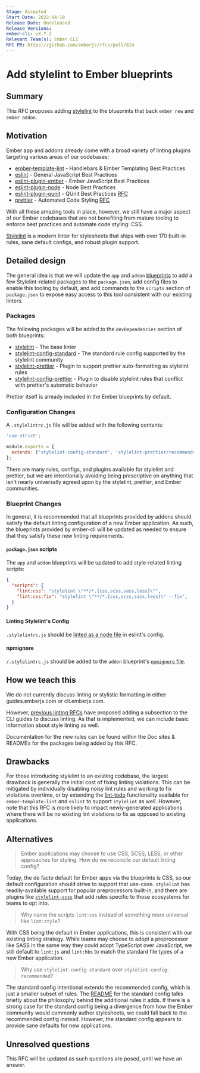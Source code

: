 ```yaml
---
Stage: Accepted
Start Date: 2022-04-19
Release Date: Unreleased
Release Versions:
ember-cli: vX.Y.Z
Relevant Team(s): Ember CLI
RFC PR: https://github.com/emberjs/rfcs/pull/814
---
```


# Add stylelint to Ember blueprints

## Summary

This RFC proposes adding [stylelint](https://stylelint.io/) to the blueprints 
that back `ember new` and `ember addon`.

## Motivation

Ember app and addons already come with a broad variety of linting plugins targeting various areas 
of our codebases:

* [ember-template-lint](https://github.com/ember-template-lint/ember-template-lint) - Handlebars & Ember Templating Best Practices
* [eslint](https://eslint.org/) - General JavaScript Best Practices
* [eslint-plugin-ember](https://github.com/ember-cli/eslint-plugin-ember) - Ember JavaScript Best Practices
* [eslint-plugin-node](https://github.com/mysticatea/eslint-plugin-node) - Node Best Practices
* [eslint-plugin-qunit](https://github.com/platinumazure/eslint-plugin-qunit) - QUnit Best Practices [RFC](https://github.com/emberjs/rfcs/blob/master/text/0702-eslint-plugin-qunit.md)
* [prettier](https://prettier.io/) - Automated Code Styling [RFC](https://github.com/emberjs/rfcs/blob/master/text/0628-prettier.md)

With all these amazing tools in place, however, we still have a major aspect of our Ember codebases 
that are not benefiting from mature tooling to enforce best practices and automate code styling: CSS.

[Stylelint](https://github.com/stylelint/stylelint) is a modern linter for stylesheets that ships with 
over 170 built-in rules, sane default configs, and robust plugin support.

## Detailed design

The general idea is that we will update the `app` and `addon` [blueprints](https://github.com/ember-cli/ember-cli/tree/master/blueprints) 
to add a few Stylelint-related packages to the `package.json`, add config files to enable this tooling 
by default, and add commands to the `scripts` section of `package.json` to expose easy access to this 
tool consistent with our existing linters.

### Packages

The following packages will be added to the `devDependencies` section of both blueprints:

* [stylelint](https://github.com/stylelint/stylelint) - The base linter
* [stylelint-config-standard](https://github.com/stylelint/stylelint-config-standard) - The standard rule config supported by the stylelint community
* [stylelint-prettier](https://github.com/prettier/stylelint-prettier) - Plugin to support prettier auto-formatting as stylelint rules
* [stylelint-config-prettier](https://github.com/prettier/stylelint-config-prettier) - Plugin to disable stylelint rules that conflict with prettier's automatic behavior

Prettier itself is already included in the Ember blueprints by default.

### Configuration Changes

A `.stylelintrc.js` file will be added with the following contents:

```js title=".stylelintrc.js"
'use strict';

module.exports = {
  extends: ['stylelint-config-standard', 'stylelint-prettier/recommended'],
};
```

There are many rules, configs, and plugins available for stylelint and prettier, but we are 
intentionally avoiding being prescriptive on anything that isn't nearly universally agreed upon 
by the stylelint, prettier, and Ember communities.

### Blueprint Changes

In general, it is recommended that all blueprints provided by addons should satisfy the default 
linting configuration of a new Ember application. As such, the blueprints provided by ember-cli 
will be updated as needed to ensure that they satisfy these new linting requirements.

#### `package.json` scripts

The `app` and `addon` blueprints will be updated to add style-related linting scripts:

```json title="package.json"
{
  "scripts": {
    "lint:css": "stylelint \"**/*.{css,scss,sass,less}\"",
    "lint:css:fix": "stylelint \"**/*.{css,scss,sass,less}\" --fix",
  }
}
```

#### Linting Stylelint's Config

`.stylelintrc.js` should be [linted as a node file](https://github.com/ember-cli/ember-cli/blob/master/blueprints/app/files/.eslintrc.js#L26-L38) 
in eslint's config.

#### npmignore

`/.stylelintrc.js` should be added to the `addon` blueprint's [`npmignore` file](https://github.com/ember-cli/ember-cli/blob/master/blueprints/addon/files/npmignore).

## How we teach this

We do not currently discuss linting or stylistic formatting in either guides.emberjs.com or cli.emberjs.com.

However, [previous linting RFCs](https://github.com/emberjs/rfcs/blob/master/text/0628-prettier.md) have 
proposed adding a subsection to the CLI guides to discuss linting. As that is implemented, we can include 
basic information about style linting as well.

Documentation for the new rules can be found within the Doc sites & READMEs for the packages being added by this RFC.

## Drawbacks

For those introducing stylelint to an existing codebase, the largest drawback is generally the 
initial cost of fixing linting violations. This can be mitigated by individually disabling noisy 
lint rules and working to fix violations overtime, or by extending the [lint-todo](https://github.com/lint-todo/) 
functionality available for `ember-template-lint` and `eslint` to support `stylelint` as well. 
However, note that this RFC is more likely to impact newly-generated applications where there 
will be no existing lint violations to fix as opposed to existing applications.

## Alternatives

>Ember applications may choose to use CSS, SCSS, LESS, or other approaches for styling. How do we 
>reconcile our default linting config?

Today, the de facto default for Ember apps via the blueprints is CSS, so our default configuration 
should strive to support that use-case. `stylelint` has readily-available support for popular 
preprocessors built-in, and there are plugins like [`stylelint-scss`](https://github.com/stylelint-scss/stylelint-scss) 
that add rules specific to those ecosystems for teams to opt into.

>Why name the scripts `lint:css` instead of something more universal like `lint:style`?

With CSS being the default in Ember applications, this is consistent with our existing linting strategy. 
While teams may choose to adopt a preprocessor like SASS in the same way they could adopt TypeScript 
over JavaScript, we still default to `lint:js` and `lint:hbs` to match the standard file types of 
a new Ember application.

>Why use `stylelint-config-standard` over `stylelint-config-recommended`?

The standard config intentional extends the recommended config, which is just a smaller subset of rules. 
The [README](https://github.com/stylelint/stylelint-config-standard/blob/main/README.md) for the standard 
config talks briefly about the philosophy behind the additional rules it adds. If there is a strong case 
for the standard config being a divergence from how the Ember community would commonly author stylesheets, 
we could fall back to the recommended config instead. However, the standard config appears to provide sane 
defaults for new applications.

## Unresolved questions

This RFC will be updated as such questions are posed, until we have an answer.